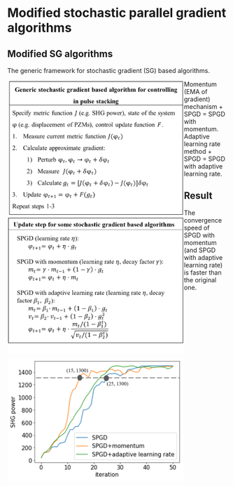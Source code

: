 # Modified stochastic parallel gradient algorithms

## Modified SG algorithms
The generic framework for stochastic gradient (SG) based algorithms.  
<div style="float:left;border:solid 1px 000;margin:2px;"><img src="demo/generic_sgd.png"  width="400" ></div>  

Momentum (EMA of gradient) mechanism + SPGD = SPGD with momentum.       
Adaptive learning rate method + SPGD = SPGD with adaptive learning rate.    
<div style="float:left;border:solid 1px 000;margin:2px;"><img src="demo/modified_spdg.png"  width="400" ></div>

## Result
The convergence speed of SPGD with momentum (and SPGD with adaptive learning rate) is faster than the original one. 
<div style="float:left;border:solid 1px 000;margin:2px;"><img src="demo/comparison.png"  width="400" ></div>
